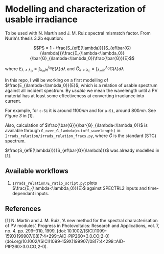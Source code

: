 Modelling and characterization of usable irradiance
===================================================

To be used with N. Martín and J. M. Ruiz spectral mismatch factor. From Nuria's thesis
3.2b equation:

```math
PS = 1 - \frac{S_{efE(\lambda)}}{S_{ef\bar{G}(\lambda)}}\frac{E_{\lambda<\lambda_0}}{\bar{G}_{\lambda<\lambda_0}}\frac{\bar{G}}{E}
```

where $`E_{\lambda<\lambda_0} = \int_{\lambda_min}^{\lambda_0} E(\lambda) d\lambda`$
and $`\bar{G}_{\lambda<\lambda_0} = \int_{\lambda_min}^{\lambda_0} G(\lambda) d\lambda`$

In this repo, I will be working on a first modelling of
$`\frac{E_{\lambda<\lambda_0}}{E}`$, which is a relation of usable spectrum against
all incident spectrum. By *usable* we mean the wavelength until a PV material has
at least some effectiveness at converting irradiance into current.

For example, for `c-Si` it is around $`1100 nm`$ and for `a-Si`, around $`800 nm`$.
See *Figure 3* in [1].

Also, calculation of $`\frac{\bar{G}}{\bar{G}_{\lambda<\lambda_0}}`$ is available through
``G_over_G_lambda(cutoff_wavelength)`` in ``Irrads_relation/irrads_relation_fracs.py``,
where $`\bar{G}`$ is the standard (STC) spectrum.

$`\frac{S_{efE(\lambda)}}{S_{ef\bar{G}(\lambda)}}`$ was already modelled in
[1].


Available workflows
-------------------

1. ``Irrads_relation/E_ratio_script.py``: plots $`\frac{E_{\lambda<\lambda_0}}{E}`$
against SPECTRL2 inputs and time-dependant inputs.

References
----------

[1] N. Martín and J. M. Ruiz, ‘A new method for the spectral characterisation of PV modules’,
    Progress in Photovoltaics: Research and Applications, vol. 7, no. 4, pp. 299–310, 1999,
    [doi: 10.1002/(SICI)1099-159X(199907/08)7:4<299::AID-PIP260>3.0.CO;2-0]
    (doi.org/10.1002/(SICI)1099-159X(199907/08)7:4<299::AID-PIP260>3.0.CO;2-0).
